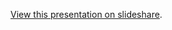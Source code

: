 [View this presentation on slideshare][slideshare].

[slideshare]: http://www.slideshare.net/thobe/building-applications-with-a-graph-database "NOSQL Overview"

